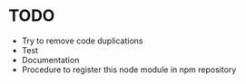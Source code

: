 # TODO

* Try to remove code duplications
* Test
* Documentation
* Procedure to register this node module in npm repository

